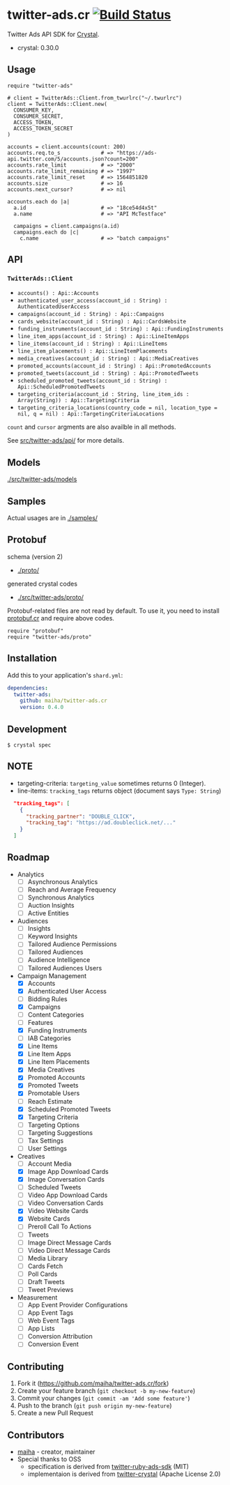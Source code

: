 # twitter-ads.cr [![Build Status](https://travis-ci.org/maiha/twitter-ads.cr.svg?branch=master)](https://travis-ci.org/maiha/twitter-ads.cr)

Twitter Ads API SDK for [Crystal](http://crystal-lang.org/).

- crystal: 0.30.0

## Usage

```crystal
require "twitter-ads"

# client = TwitterAds::Client.from_twurlrc("~/.twurlrc")
client = TwitterAds::Client.new(
  CONSUMER_KEY,
  CONSUMER_SECRET,
  ACCESS_TOKEN,
  ACCESS_TOKEN_SECRET
)

accounts = client.accounts(count: 200)
accounts.req.to_s             # => "https://ads-api.twitter.com/5/accounts.json?count=200"
accounts.rate_limit           # => "2000"
accounts.rate_limit_remaining # => "1997"
accounts.rate_limit_reset     # => 1564851820
accounts.size                 # => 16
accounts.next_cursor?         # => nil

accounts.each do |a|
  a.id                        # => "18ce54d4x5t"
  a.name                      # => "API McTestface"

  campaigns = client.campaigns(a.id)
  campaigns.each do |c|
    c.name                    # => "batch campaigns"
```

## API

### `TwitterAds::Client`

- `accounts() : Api::Accounts`
- `authenticated_user_access(account_id : String) : AuthenticatedUserAccess`
- `campaigns(account_id : String) : Api::Campaigns`
- `cards_website(account_id : String) : Api::CardsWebsite`
- `funding_instruments(account_id : String) : Api::FundingInstruments`
- `line_item_apps(account_id : String) : Api::LineItemApps`
- `line_items(account_id : String) : Api::LineItems`
- `line_item_placements() : Api::LineItemPlacements`
- `media_creatives(account_id : String) : Api::MediaCreatives`
- `promoted_accounts(account_id : String) : Api::PromotedAccounts`
- `promoted_tweets(account_id : String) : Api::PromotedTweets`
- `scheduled_promoted_tweets(account_id : String) : Api::ScheduledPromotedTweets`
- `targeting_criteria(account_id : String, line_item_ids : Array(String)) : Api::TargetingCriteria`
- `targeting_criteria_locations(country_code = nil, location_type = nil, q = nil) : Api::TargetingCriteriaLocations`

`count` and `cursor` argments are also availble in all methods.

See [src/twitter-ads/api/](./src/twitter-ads/api/) for more details.

## Models

[./src/twitter-ads/models](./src/twitter-ads/models/)

## Samples

Actual usages are in [./samples/](./samples/)

## Protobuf

schema (version 2)
- [./proto/](./proto/)

generated crystal codes
- [./src/twitter-ads/proto/](./src/twitter-ads/proto/)

Protobuf-related files are not read by default.
To use it, you need to install [protobuf.cr](https://github.com/jeromegn/protobuf.cr) and require above codes.

```crystal
require "protobuf"
require "twitter-ads/proto"
```

## Installation

Add this to your application's `shard.yml`:

```yaml
dependencies:
  twitter-ads:
    github: maiha/twitter-ads.cr
    version: 0.4.0
```

## Development

```console
$ crystal spec
```

## NOTE
- targeting-criteria: `targeting_value` sometimes returns 0 (Integer).
- line-items: `tracking_tags` returns object (document says `Type: String`)
```json
  "tracking_tags": [
    {
      "tracking_partner": "DOUBLE_CLICK",
      "tracking_tag": "https://ad.doubleclick.net/..."
    }
  ]
```

## Roadmap

- Analytics
  - [ ] Asynchronous Analytics
  - [ ] Reach and Average Frequency
  - [ ] Synchronous Analytics
  - [ ] Auction Insights
  - [ ] Active Entities
- Audiences
  - [ ] Insights
  - [ ] Keyword Insights
  - [ ] Tailored Audience Permissions
  - [ ] Tailored Audiences
  - [ ] Audience Intelligence
  - [ ] Tailored Audiences Users
- Campaign Management
  - [x] Accounts
  - [x] Authenticated User Access
  - [ ] Bidding Rules
  - [x] Campaigns
  - [ ] Content Categories
  - [ ] Features
  - [x] Funding Instruments
  - [ ] IAB Categories
  - [x] Line Items
  - [x] Line Item Apps
  - [x] Line Item Placements
  - [x] Media Creatives
  - [x] Promoted Accounts
  - [x] Promoted Tweets
  - [x] Promotable Users
  - [ ] Reach Estimate
  - [x] Scheduled Promoted Tweets
  - [x] Targeting Criteria
  - [ ] Targeting Options
  - [ ] Targeting Suggestions
  - [ ] Tax Settings
  - [ ] User Settings
- Creatives
  - [ ] Account Media
  - [x] Image App Download Cards
  - [x] Image Conversation Cards
  - [ ] Scheduled Tweets
  - [ ] Video App Download Cards
  - [ ] Video Conversation Cards
  - [x] Video Website Cards
  - [x] Website Cards
  - [ ] Preroll Call To Actions
  - [ ] Tweets
  - [ ] Image Direct Message Cards
  - [ ] Video Direct Message Cards
  - [ ] Media Library
  - [ ] Cards Fetch
  - [ ] Poll Cards
  - [ ] Draft Tweets
  - [ ] Tweet Previews
- Measurement
  - [ ] App Event Provider Configurations
  - [ ] App Event Tags
  - [ ] Web Event Tags
  - [ ] App Lists
  - [ ] Conversion Attribution
  - [ ] Conversion Event

## Contributing

1. Fork it (<https://github.com/maiha/twitter-ads.cr/fork>)
2. Create your feature branch (`git checkout -b my-new-feature`)
3. Commit your changes (`git commit -am 'Add some feature'`)
4. Push to the branch (`git push origin my-new-feature`)
5. Create a new Pull Request

## Contributors

- [maiha](https://github.com/maiha) - creator, maintainer
- Special thanks to OSS
  - specification is derived from [twitter-ruby-ads-sdk](https://github.com/twitterdev/twitter-ruby-ads-sdk) (MIT)
  - implementaion is derived from [twitter-crystal](https://github.com/sferik/twitter-crystal) (Apache License 2.0)
